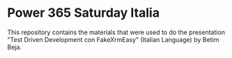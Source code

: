 # Power 365 Saturday Italia
This repository contains the materials that were used to do the presentation "Test Driven Development con FakeXrmEasy" (Italian Language) by Betim Beja.
